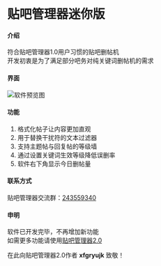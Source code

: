 # 贴吧管理器迷你版

#### 介绍
符合贴吧管理器1.0用户习惯的贴吧删帖机  
开发初衷是为了满足部分吧务对纯关键词删帖机的需求

#### 界面
![软件预览图](https://gitee.com/uploads/images/2018/0430/110915_acde80e0_536443.png "tmm.png")

#### 功能
1. 格式化帖子让内容更加直观
2. 用于替换干扰符的文本过滤器
3. 支持主题帖与回复帖的等级墙
4. 通过设置关键词生效等级降低误删率
5. 软件右下角显示今日删帖量

#### 联系方式
贴吧管理器交流群：[243559340](https://jq.qq.com/?_wv=1027&k=5CxdeXt)  

#### 申明
软件已开发完毕，不再增加新功能  
如需更多功能请使用[贴吧管理器2.0](https://github.com/xfgryujk/TiebaManager)  

在此向贴吧管理器2.0作者 **xfgryujk** 致敬！